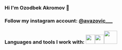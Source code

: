 ### Hi I'm Ozodbek Akromov 👋
### Follow my instagram account: [@avazovic___](https://instagram.com/avazovic___/)
### Languages and tools I work with: <code><img src="https://w7.pngwing.com/pngs/201/90/png-transparent-logo-html-html5.png" width="30px"></code><code><img src="https://cdn.freebiesupply.com/logos/large/2x/css3-logo-png-transparent.png" width="30px"></code><code><img src="https://www.freepnglogos.com/uploads/javascript-png/javascript-logo-transparent-logo-javascript-images-3.png" width="43px"></code>
